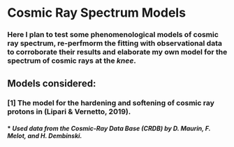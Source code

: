 # Cosmic Ray Spectrum Models
### Here I plan to test some phenomenological models of cosmic ray spectrum, re-perfmorm the fitting with observational data to corroborate their results and elaborate my own model for the spectrum of cosmic rays at the *knee*.
## Models considered:
### [1] The model for the hardening and softening of cosmic ray protons in (Lipari & Vernetto, 2019).
#### * *Used data from the Cosmic-Ray Data Base (CRDB) by D. Maurin, F. Melot, and H. Dembinski.*
